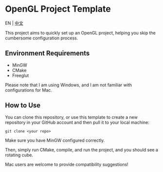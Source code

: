 # OpenGL Project Template

EN | [中文](README.md)

This project aims to quickly set up an OpenGL project, helping you skip the cumbersome configuration process.

## Environment Requirements

- MinGW
- CMake
- Freeglut

Please note that I am using Windows, and I am not familiar with configurations for Mac.

## How to Use

You can clone this repository, or use this template to create a new repository in your GitHub account and then pull it to your local machine:

```shell
git clone <your repo>
```

Make sure you have MinGW configured correctly.

Then, simply run CMake, compile, and run the project, and you should see a rotating cube.

Mac users are welcome to provide compatibility suggestions!